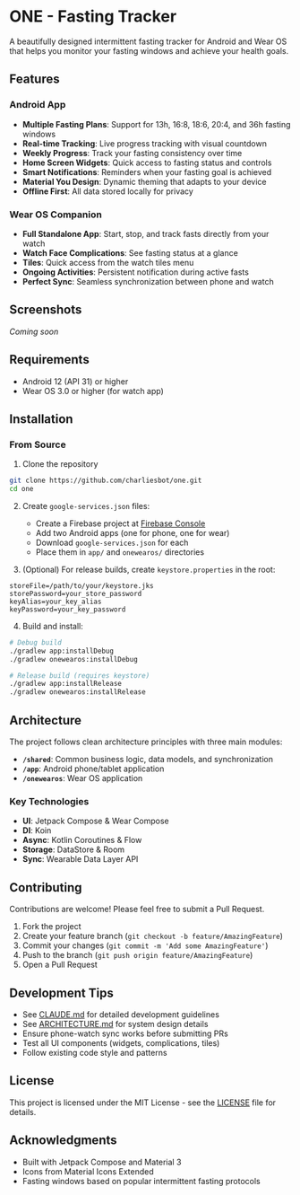 # ONE - Fasting Tracker

A beautifully designed intermittent fasting tracker for Android and Wear OS that helps you monitor your fasting windows and achieve your health goals.

## Features

### Android App
- **Multiple Fasting Plans**: Support for 13h, 16:8, 18:6, 20:4, and 36h fasting windows
- **Real-time Tracking**: Live progress tracking with visual countdown
- **Weekly Progress**: Track your fasting consistency over time
- **Home Screen Widgets**: Quick access to fasting status and controls
- **Smart Notifications**: Reminders when your fasting goal is achieved
- **Material You Design**: Dynamic theming that adapts to your device
- **Offline First**: All data stored locally for privacy

### Wear OS Companion
- **Full Standalone App**: Start, stop, and track fasts directly from your watch
- **Watch Face Complications**: See fasting status at a glance
- **Tiles**: Quick access from the watch tiles menu
- **Ongoing Activities**: Persistent notification during active fasts
- **Perfect Sync**: Seamless synchronization between phone and watch

## Screenshots

*Coming soon*

## Requirements

- Android 12 (API 31) or higher
- Wear OS 3.0 or higher (for watch app)

## Installation

### From Source

1. Clone the repository
```bash
git clone https://github.com/charliesbot/one.git
cd one
```

2. Create `google-services.json` files:
   - Create a Firebase project at [Firebase Console](https://console.firebase.google.com)
   - Add two Android apps (one for phone, one for wear)
   - Download `google-services.json` for each
   - Place them in `app/` and `onewearos/` directories

3. (Optional) For release builds, create `keystore.properties` in the root:
```properties
storeFile=/path/to/your/keystore.jks
storePassword=your_store_password
keyAlias=your_key_alias
keyPassword=your_key_password
```

4. Build and install:
```bash
# Debug build
./gradlew app:installDebug
./gradlew onewearos:installDebug

# Release build (requires keystore)
./gradlew app:installRelease
./gradlew onewearos:installRelease
```

## Architecture

The project follows clean architecture principles with three main modules:

- **`/shared`**: Common business logic, data models, and synchronization
- **`/app`**: Android phone/tablet application
- **`/onewearos`**: Wear OS application

### Key Technologies

- **UI**: Jetpack Compose & Wear Compose
- **DI**: Koin
- **Async**: Kotlin Coroutines & Flow
- **Storage**: DataStore & Room
- **Sync**: Wearable Data Layer API

## Contributing

Contributions are welcome! Please feel free to submit a Pull Request.

1. Fork the project
2. Create your feature branch (`git checkout -b feature/AmazingFeature`)
3. Commit your changes (`git commit -m 'Add some AmazingFeature'`)
4. Push to the branch (`git push origin feature/AmazingFeature`)
5. Open a Pull Request

## Development Tips

- See [CLAUDE.md](CLAUDE.md) for detailed development guidelines
- See [ARCHITECTURE.md](ARCHITECTURE.md) for system design details
- Ensure phone-watch sync works before submitting PRs
- Test all UI components (widgets, complications, tiles)
- Follow existing code style and patterns

## License

This project is licensed under the MIT License - see the [LICENSE](LICENSE) file for details.

## Acknowledgments

- Built with Jetpack Compose and Material 3
- Icons from Material Icons Extended
- Fasting windows based on popular intermittent fasting protocols